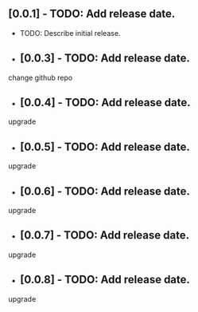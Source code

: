## [0.0.1] - TODO: Add release date.

* TODO: Describe initial release.
* ## [0.0.3] - TODO: Add release date.
change github repo
* ## [0.0.4] - TODO: Add release date.
upgrade
* ## [0.0.5] - TODO: Add release date.
upgrade
* ## [0.0.6] - TODO: Add release date.
upgrade
* ## [0.0.7] - TODO: Add release date.
upgrade
* ## [0.0.8] - TODO: Add release date.
upgrade